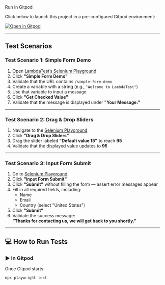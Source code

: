 
Run in Gitpod

Click below to launch this project in a pre-configured Gitpod environment:

[![Open in Gitpod](https://gitpod.io/button/open-in-gitpod.svg)](https://gitpod.io/#https://github.com/YOUR-USERNAME/Playwright101Project)

---

## Test Scenarios

### Test Scenario 1: Simple Form Demo

1. Open [LambdaTest’s Selenium Playground](https://www.lambdatest.com/selenium-playground)
2. Click **"Simple Form Demo"**
3. Validate that the URL contains `/simple-form-demo`
4. Create a variable with a string (e.g., `"Welcome to LambdaTest"`)
5. Use that variable to input a message
6. Click **"Get Checked Value"**
7. Validate that the message is displayed under **"Your Message:"**

---

###  Test Scenario 2: Drag & Drop Sliders

1. Navigate to the [Selenium Playground](https://www.lambdatest.com/selenium-playground)
2. Click **"Drag & Drop Sliders"**
3. Drag the slider labeled **"Default value 15"** to reach **95**
4. Validate that the displayed value updates to **95**

---

###  Test Scenario 3: Input Form Submit

1. Go to [Selenium Playground](https://www.lambdatest.com/selenium-playground)
2. Click **"Input Form Submit"**
3. Click **"Submit"** without filling the form — assert error messages appear
4. Fill in all required fields, including:
   - Name
   - Email
   - Country (select "United States")
5. Click **"Submit"**
6. Validate the success message:  
   **“Thanks for contacting us, we will get back to you shortly.”**

---


## 💻 How to Run Tests

### ▶️ In Gitpod

Once Gitpod starts:

```bash
npx playwright test
